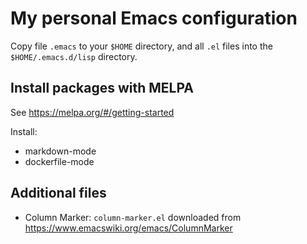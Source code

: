 # My personal Emacs configuration

Copy file `.emacs` to your `$HOME` directory, and all `.el` files into the
`$HOME/.emacs.d/lisp` directory.

## Install packages with MELPA

See https://melpa.org/#/getting-started

Install:
- markdown-mode
- dockerfile-mode

## Additional files

- Column Marker: `column-marker.el` downloaded from
https://www.emacswiki.org/emacs/ColumnMarker
